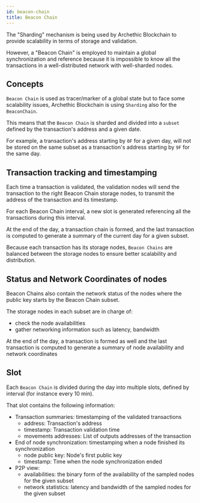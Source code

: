 ```yaml
---
id: beacon-chain
title: Beacon Chain
---
```


The "Sharding" mechanism is being used by Archethic Blockchain to provide scalability in terms of storage and validation.

However, a "Beacon Chain" is employed to maintain a global synchronization and reference because it is impossible to know all the transactions in a well-distributed network with well-sharded nodes.

## Concepts

`Beacon Chain` is used as tracer/marker of a global state but to face some scalability issues, Archethic Blockchain is using `Sharding` also for the `BeaconChain`.

This means that the `Beacon Chain` is sharded and divided into a `subset` defined by the transaction's address and a given date.

For example, a transaction's address starting by `0F` for a given day, will not be stored on the same subset as a transaction's address starting by `9F` for the same day.


## Transaction tracking and timestamping

Each time a transaction is validated, the validation nodes will send the transaction to the right Beacon Chain storage nodes, to transmit the address of the transaction and its timestamp.

For each Beacon Chain interval, a new slot is generated referencing all the transactions during this interval.

At the end of the day, a transaction chain is formed, and the last transaction is computed to generate a summary of the current day for a given subset.

Because each transaction has its storage nodes, `Beacon Chains` are balanced between the storage nodes to ensure better scalability and distribution.

## Status and Network Coordinates of nodes

Beacon Chains also contain the network status of the nodes where the public key starts by the Beacon Chain subset.

The storage nodes in each subset are in charge of:
- check the node availabilities
- gather networking information such as latency, bandwidth

At the end of the day, a transaction is formed as well and the last transaction is computed to generate a summary of node availability and network coordinates

## Slot

Each `Beacon Chain` is divided during the day into multiple slots, defined by interval (for instance every 10 min).

That slot contains the following information:
- Transaction summaries: timestamping of the validated transactions
  - address: Transaction's address
  - timestamp: Transaction validation time
  - movements addresses: List of outputs addresses of the transaction
- End of node synchronization: timestamping when a node finished its synchronization
  - node public key: Node's first public key
  - timestamp: Time when the node synchronization ended
- P2P view:
     - availabilities: the binary form of the availability of the sampled nodes for the given subset
     - network statistics: latency and bandwidth of the sampled nodes for the given subset

